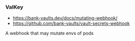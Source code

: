 ### ValKey

* https://bank-vaults.dev/docs/mutating-webhook/
* https://github.com/bank-vaults/vault-secrets-webhook

A webhook that may mutate envs of pods

